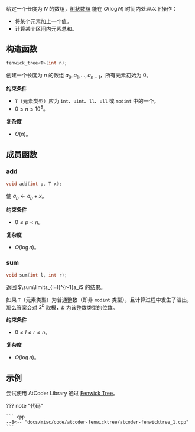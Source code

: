 给定一个长度为 $N$ 的数组，[树状数组](../../ds/fenwick.md) 能在 $O(\log N)$ 时间内处理以下操作：

-   将某个元素加上一个值。
-   计算某个区间内元素总和。

## 构造函数

```cpp
fenwick_tree<T>(int n);
```

创建一个长度为 $n$ 的数组 $a_0, a_1, \dots, a_{n - 1}$，所有元素初始为 $0$。

**约束条件**

-   `T`（元素类型）应为 `int`、`uint`、`ll`、`ull` 或 `modint` 中的一个。
-   $0\le n\le 10^8$。

**复杂度**

-   $O(n)$。

## 成员函数

### add

```cpp
void add(int p, T x);
```

使 $a_p\gets a_p+x$。

**约束条件**

-   $0\le p < n$。

**复杂度**

-   $O(\log n)$。

### sum

```cpp
void sum(int l, int r);
```

返回 $\sum\limits_{i=l}^{r-1}a_i$ 的结果。

如果 `T`（元素类型）为普通整数（即非 `modint` 类型），且计算过程中发生了溢出，那么答案会对 $2^b$ 取模，$b$ 为该整数类型的位数。

**约束条件**

-   $0\le l\le r\le n$。

**复杂度**

-   $O(\log n)$。

## 示例

尝试使用 AtCoder Library 通过 [Fenwick Tree](https://atcoder.jp/contests/practice2/tasks/practice2_b)。

??? note "代码"
    

    ``` cpp
    --8<-- "docs/misc/code/atcoder-fenwicktree/atcoder-fenwicktree_1.cpp"
    ```
